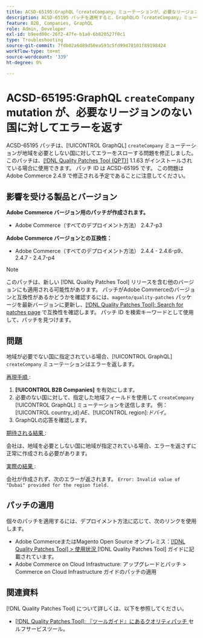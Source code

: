 ```yaml
---
title: ACSD-65195:GraphQL「createCompany」ミューテーションが、必要なリージョンのない国に対してエラーを返す
description: ACSD-65195 パッチを適用すると、GraphQLの「createCompany」ミューテーションによって、地域を必要としない国でエラーがスローされるAdobe Commerceの問題を修正できます。
feature: B2B, Companies, GraphQL
role: Admin, Developer
exl-id: b9eed00c-26f2-47fe-b1a0-6b020527f0c1
type: Troubleshooting
source-git-commit: 7fdb02a6d89d50ea593c5fd99d78101f89198424
workflow-type: tm+mt
source-wordcount: '339'
ht-degree: 0%

---
```


# ACSD-65195:GraphQL `createCompany` mutation が、必要なリージョンのない国に対してエラーを返す

ACSD-65195 パッチは、[!UICONTROL GraphQL] `createCompany` ミューテーションが地域を必要としない国に対してエラーをスローする問題を修正しました。 このパッチは、[[!DNL Quality Patches Tool (QPT)]](/help/tools/quality-patches-tool/quality-patches-tool-to-self-serve-quality-patches.md) 1.1.63 がインストールされている場合に使用できます。 パッチ ID は ACSD-65195 です。 この問題はAdobe Commerce 2.4.9 で修正される予定であることに注意してください。

## 影響を受ける製品とバージョン

**Adobe Commerce バージョン用のパッチが作成されます。**

* Adobe Commerce（すべてのデプロイメント方法） 2.4.7-p3

**Adobe Commerce バージョンとの互換性：**

* Adobe Commerce（すべてのデプロイメント方法） 2.4.4 - 2.4.6-p9、2.4.7 - 2.4.7-p4

>[!NOTE]
>
>このパッチは、新しい [!DNL Quality Patches Tool] リリースを含む他のバージョンにも適用される可能性があります。 パッチがAdobe Commerceのバージョンと互換性があるかどうかを確認するには、`magento/quality-patches` パッケージを最新バージョンに更新し、[[!DNL Quality Patches Tool]: Search for patches page](https://experienceleague.adobe.com/tools/commerce-quality-patches/index.html?lang=ja) で互換性を確認します。 パッチ ID を検索キーワードとして使用して、パッチを見つけます。

## 問題

地域が必要でない国に指定されている場合、[!UICONTROL GraphQL] `createCompany` ミューテーションはエラーを返します。

<u> 再現手順 </u>:

1. **[!UICONTROL B2B Companies]** を有効にします。
1. 必要のない国に対して、指定した地域フィールドを使用して `createCompany` [!UICONTROL GraphQL] ミューテーションを送信します。 例：[!UICONTROL country_id]:*AE*、[!UICONTROL region]:*ドバイ*。
1. GraphQLの応答を確認します。

<u> 期待される結果 </u>:

会社は、地域を必要としない国に地域が指定されている場合、エラーを返さずに正常に作成される必要があります。

<u> 実際の結果 </u>:

会社が作成されず、次のエラーが返されます。
`Error: Invalid value of "Dubai" provided for the region field.`

## パッチの適用

個々のパッチを適用するには、デプロイメント方法に応じて、次のリンクを使用します。

* Adobe CommerceまたはMagento Open Source オンプレミス：[[!DNL Quality Patches Tool] > 使用状況 ](/help/tools/quality-patches-tool/usage.md) [!DNL Quality Patches Tool] ガイドに記載されています。
* Adobe Commerce on Cloud Infrastructure: アップグレードとパッチ > Commerce on Cloud Infrastructure ガイドのパッチの適用

## 関連資料

[!DNL Quality Patches Tool] について詳しくは、以下を参照してください。

* [[!DNL Quality Patches Tool]: 『ツールガイド』にあるクオリティパッチ ](/help/tools/quality-patches-tool/quality-patches-tool-to-self-serve-quality-patches.md) セルフサービスツール。
